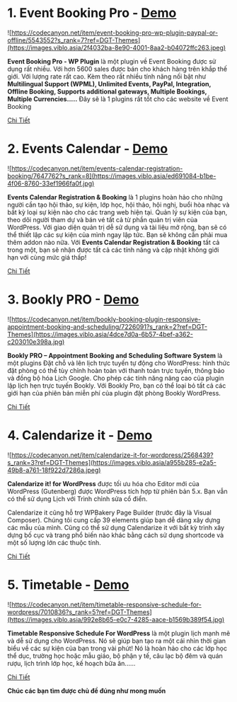 # 1. Event Booking Pro - [Demo](https://codecanyon.net/item/event-booking-pro-wp-plugin-paypal-or-offline/5543552?s_rank=7?ref=DGT-Themes)
![https://codecanyon.net/item/event-booking-pro-wp-plugin-paypal-or-offline/5543552?s_rank=7?ref=DGT-Themes](https://images.viblo.asia/2f4032ba-8e90-4001-8aa2-b04072ffc263.jpeg)

**Event Booking Pro - WP Plugin** là một plugin về Event Booking được sử dụng rất nhiều. Với hơn 5600 sales được bán cho khách hàng trên khắp thế giới. Với lượng rate rất cao. Kèm theo rất nhiều tính năng nối bật như **Multilingual Support (WPML), Unlimited Events, PayPal, Integration, Offline Booking, Supports additional gateways, Multiple Bookings, Multiple Currencies.....** 
Đây sẽ là 1 plugins rất tốt cho các website về Event Booking

[Chi Tiết](https://codecanyon.net/item/event-booking-pro-wp-plugin-paypal-or-offline/5543552?s_rank=7?ref=DGT-Themes)

# 2. Events Calendar - [Demo](https://codecanyon.net/item/events-calendar-registration-booking/7647762?s_rank=8)
![https://codecanyon.net/item/events-calendar-registration-booking/7647762?s_rank=8](https://images.viblo.asia/ed691084-b1be-4f06-8760-33ef1966fa0f.jpg)

**Events Calendar Registration & Booking** là 1 plugins hoàn hảo cho những người cần tạo hội thảo, sự kiện, lớp học, hội thảo, hội nghị, buổi hòa nhạc và bất kỳ loại sự kiện nào cho các trang web hiện tại. Quản lý sự kiện của bạn, theo dõi người tham dự và bán vé tất cả từ phần quản trị viên của WordPress. Với giao diện quản trị dễ sử dụng và tài liệu mở rộng, bạn sẽ có thể thiết lập các sự kiện của mình ngay lập tức. Bạn sẽ không cần phải mua thêm addon nào nữa. Với **Events Calendar Registration & Booking** tất cả trong một, bạn sẽ nhận được tất cả các tính năng và cập nhật không giới hạn với cùng mức giá thấp!

[Chi Tiết](https://codecanyon.net/item/events-calendar-registration-booking/7647762?s_rank=8)

# 3. Bookly PRO - [Demo](https://codecanyon.net/item/bookly-booking-plugin-responsive-appointment-booking-and-scheduling/7226091?s_rank=2?ref=DGT-Themes)
![https://codecanyon.net/item/bookly-booking-plugin-responsive-appointment-booking-and-scheduling/7226091?s_rank=2?ref=DGT-Themes](https://images.viblo.asia/4dce7d0a-6b57-4bef-a362-c203010e398a.jpg)

**Bookly PRO – Appointment Booking and Scheduling Software System** là một plugins Đặt chỗ và lên lịch trực tuyến tự động cho WordPress: hình thức đặt phòng có thể tùy chỉnh hoàn toàn với thanh toán trực tuyến, thông báo và đồng bộ hóa Lịch Google. Cho phép các tính năng nâng cao của plugin lập lịch hẹn trực tuyến Bookly. Với Bookly Pro, bạn có thể loại bỏ tất cả các giới hạn của phiên bản miễn phí của plugin đặt phòng Bookly WordPress.

[Chi Tiết](https://codecanyon.net/item/bookly-booking-plugin-responsive-appointment-booking-and-scheduling/7226091?s_rank=2?ref=DGT-Themes)

# 4. Calendarize it - [Demo](https://codecanyon.net/item/calendarize-it-for-wordpress/2568439?s_rank=3?ref=DGT-Themes)
![https://codecanyon.net/item/calendarize-it-for-wordpress/2568439?s_rank=3?ref=DGT-Themes](https://images.viblo.asia/a955b285-e2a5-49b8-a761-18f922d7286a.jpeg)

**Calendarize it! for WordPress** được tối ưu hóa cho Editor mới của WordPress (Gutenberg) được WordPress tích hợp từ phiên bản 5.x. Bạn vẫn có thể sử dụng Lịch với Trình chỉnh sửa cổ điển.

Calendarize it cũng hỗ trợ WPBakery Page Builder (trước đây là Visual Composer). Chúng tôi cung cấp 39 elements giúp bạn dễ dàng xây dựng các mẫu của mình. Cũng có thể sử dụng Calendarize it với bất kỳ trình xây dựng bố cục và trang phổ biến nào khác bằng cách sử dụng shortcode và một số lượng lớn các thuộc tính.

[Chi Tiết](https://codecanyon.net/item/calendarize-it-for-wordpress/2568439?s_rank=3?ref=DGT-Themes)

# 5. Timetable - [Demo](https://codecanyon.net/item/timetable-responsive-schedule-for-wordpress/7010836?s_rank=5?ref=DGT-Themes)
![https://codecanyon.net/item/timetable-responsive-schedule-for-wordpress/7010836?s_rank=5?ref=DGT-Themes](https://images.viblo.asia/992e8b65-e0c7-4285-aace-b1569b389f54.jpg)

**Timetable Responsive Schedule For WordPress** là một plugin lịch mạnh mẽ và dễ sử dụng cho WordPress. Nó sẽ giúp bạn tạo ra một cái nhìn thời gian biểu về các sự kiện của bạn trong vài phút! Nó là hoàn hảo cho các lớp học thể dục, trường học hoặc mẫu giáo, bộ phận y tế, câu lạc bộ đêm và quán rượu, lịch trình lớp học, kế hoạch bữa ăn......

[Chi Tiết](https://codecanyon.net/item/timetable-responsive-schedule-for-wordpress/7010836?s_rank=5?ref=DGT-Themes)

**Chúc các bạn tìm được chủ đề đúng như mong muốn**